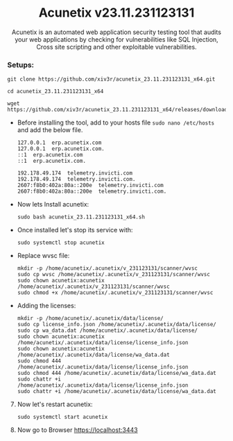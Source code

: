 # <h1 align="center"> Acunetix v23.11.231123131 </h1>

<p align="center"> Acunetix is an automated web application security testing tool that audits your web applications by checking for vulnerabilities like SQL Injection, Cross site scripting and other exploitable vulnerabilities. </p>



### Setups:

    git clone https://github.com/xiv3r/acunetix_23.11.231123131_x64.git

    cd acunetix_23.11.231123131_x64

    wget https://github.com/xiv3r/acunetix_23.11.231123131_x64/releases/download/File/acunetix_23.11.231123131_x64.sh
   

- Before installing the tool, add to your hosts file `sudo nano /etc/hosts` and add the below file.
  ```
  127.0.0.1  erp.acunetix.com
  127.0.0.1  erp.acunetix.com.
  ::1  erp.acunetix.com
  ::1  erp.acunetix.com.

  192.178.49.174  telemetry.invicti.com
  192.178.49.174  telemetry.invicti.com.
  2607:f8b0:402a:80a::200e  telemetry.invicti.com
  2607:f8b0:402a:80a::200e  telemetry.invicti.com.
  ```
- Now lets Install acunetix:

      sudo bash acunetix_23.11.231123131_x64.sh

- Once installed let's stop its service with:

      sudo systemctl stop acunetix

- Replace wvsc file:

  ```
  mkdir -p /home/acunetix/.acunetix/v_231123131/scanner/wvsc
  sudo cp wvsc /home/acunetix/.acunetix/v_231123131/scanner/wvsc
  sudo chown acunetix:acunetix /home/acunetix/.acunetix/v_231123131/scanner/wvsc
  sudo chmod +x /home/acunetix/.acunetix/v_231123131/scanner/wvsc
  ```

- Adding the licenses:
  ```
  mkdir -p /home/acunetix/.acunetix/data/license/
  sudo cp license_info.json /home/acunetix/.acunetix/data/license/
  sudo cp wa_data.dat /home/acunetix/.acunetix/data/license/
  sudo chown acunetix:acunetix /home/acunetix/.acunetix/data/license/license_info.json
  sudo chown acunetix:acunetix /home/acunetix/.acunetix/data/license/wa_data.dat
  sudo chmod 444 /home/acunetix/.acunetix/data/license/license_info.json
  sudo chmod 444 /home/acunetix/.acunetix/data/license/wa_data.dat
  sudo chattr +i /home/acunetix/.acunetix/data/license/license_info.json
  sudo chattr +i /home/acunetix/.acunetix/data/license/wa_data.dat
  ```
  
7) Now let's restart acunetix:

       sudo systemctl start acunetix

8) Now go to Browser [https://localhost:3443](https://localhost:3443)
